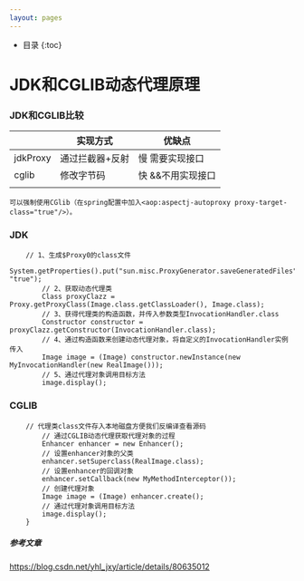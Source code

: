 ```yaml
---
layout: pages
---
```


*  目录
{:toc}
# JDK和CGLIB动态代理原理

### JDK和CGLIB比较

|          | 实现方式        | 优缺点            |
| -------- | --------------- | ----------------- |
| jdkProxy | 通过拦截器+反射 | 慢 需要实现接口   |
| cglib    | 修改字节码      | 快 &&不用实现接口 |
|          |                 |                   |



```
可以强制使用CGlib（在spring配置中加入<aop:aspectj-autoproxy proxy-target-class="true"/>）。
```



### JDK

```
	// 1、生成$Proxy0的class文件
		System.getProperties().put("sun.misc.ProxyGenerator.saveGeneratedFiles", "true");
		// 2、获取动态代理类
		Class proxyClazz = Proxy.getProxyClass(Image.class.getClassLoader(), Image.class);
		// 3、获得代理类的构造函数，并传入参数类型InvocationHandler.class
		Constructor constructor = proxyClazz.getConstructor(InvocationHandler.class);
		// 4、通过构造函数来创建动态代理对象，将自定义的InvocationHandler实例传入
		Image image = (Image) constructor.newInstance(new MyInvocationHandler(new RealImage()));
		// 5、通过代理对象调用目标方法
		image.display();
```

### CGLIB

```
	// 代理类class文件存入本地磁盘方便我们反编译查看源码
		// 通过CGLIB动态代理获取代理对象的过程
		Enhancer enhancer = new Enhancer();
		// 设置enhancer对象的父类
		enhancer.setSuperclass(RealImage.class);
		// 设置enhancer的回调对象
		enhancer.setCallback(new MyMethodInterceptor());
		// 创建代理对象
		Image image = (Image) enhancer.create();
		// 通过代理对象调用目标方法
		image.display();
	}
```



##### 参考文章

https://blog.csdn.net/yhl_jxy/article/details/80635012

